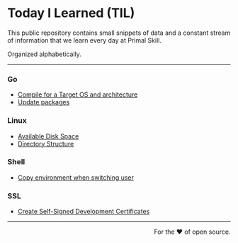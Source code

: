 # Today I Learned (TIL)

This public repository contains small snippets of data and a constant stream of information that we learn every day at Primal Skill.

Organized alphabetically.

---

### Go

- [Compile for a Target OS and architecture](go/compile-specific-arch.md)
- [Update packages](go/update-packages.md)

### Linux

- [Available Disk Space](linux/avail-disk-space.md)
- [Directory Structure](linux/directory-structure.md)


### Shell

- [Copy environment when switching user](shell/copy-environment-when-switching-user.md)

### SSL

- [Create Self-Signed Development Certificates](ssl/self-signed-certs.md)

---

<div align="right">

For the ❤️ of open source.

</div>

